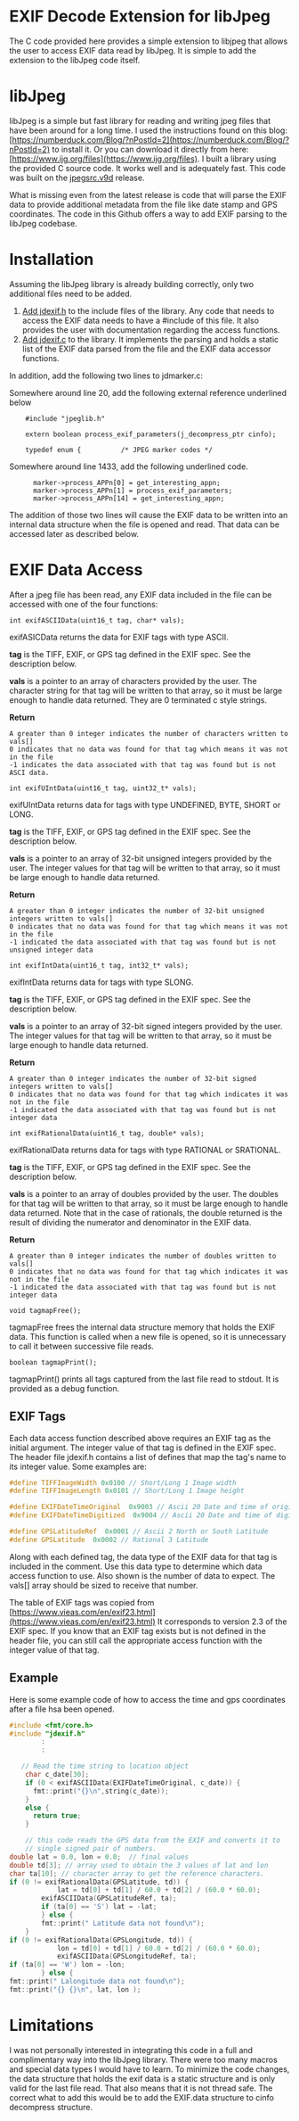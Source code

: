 # EXIF Decode Extension for libJpeg

The C code provided here provides a simple extension to libjpeg that allows the user to access EXIF data read by libJpeg.  It is simple to add the extension to the libJpeg code itself.


# libJpeg

libJpeg is a simple but fast library for reading and writing jpeg files that have been around for a long time.  I used the instructions found on this blog: [https://numberduck.com/Blog/?nPostId=2](https://numberduck.com/Blog/?nPostId=2) to install it. Or you can download it directly from here: [https://www.ijg.org/files](https://www.ijg.org/files).  I built a library using the provided C source code.  It works well and is adequately fast.  This code was built on the [jpegsrc.v9d](http://www.ijg.org/files/jpegsrc.v9d.tar.gz) release.

What is missing even from the latest release is code that will parse the EXIF data to provide additional metadata from the file like date stamp and GPS coordinates.  The code in this Github offers a way to add EXIF parsing to the libJpeg codebase.


# Installation

Assuming the libJpeg library is already building correctly, only two additional files need to be added.



1. <span style="text-decoration:underline;">Add jdexif.h</span> to the include files of the library.  Any code that needs to access the EXIF data needs to have a #include of this file.  It also provides the user with documentation regarding the access functions.
2. <span style="text-decoration:underline;">Add jdexif.c</span> to the library.  It implements the parsing and holds a static list of the EXIF data parsed from the file and the EXIF data accessor functions.

In addition, add the following two lines to jdmarker.c:

Somewhere around line 20, add the following external reference underlined below


```
    #include "jpeglib.h"

    extern boolean process_exif_parameters(j_decompress_ptr cinfo);

    typedef enum {			/* JPEG marker codes */
```


Somewhere around line 1433, add the following underlined code.


```
      marker->process_APPn[0] = get_interesting_appn;
      marker->process_APPn[1] = process_exif_parameters;
      marker->process_APPn[14] = get_interesting_appn;
```


The addition of those two lines will cause the EXIF data to be written into an internal data structure when the file is opened and read.  That data can be accessed later as described below.


# EXIF Data Access

After a jpeg file has been read, any EXIF data included in the file can be accessed with one of the four functions:


```
int exifASCIIData(uint16_t tag, char* vals);
```


exifASICData returns the data for EXIF tags with type ASCII.  

**tag** is the TIFF, EXIF, or GPS tag defined in the EXIF spec.  See the description below.

**vals** is a pointer to an array of characters provided by the user.  The character string for that tag will be written to that array, so it must be large enough to handle data returned.  They are 0 terminated c style strings. 

**Return**

    A greater than 0 integer indicates the number of characters written to vals[]
    0 indicates that no data was found for that tag which means it was not in the file
    -1 indicates the data associated with that tag was found but is not ASCI data.


```
int exifUIntData(uint16_t tag, uint32_t* vals);
```
 exifUIntData returns data for tags with type UNDEFINED, BYTE, SHORT or LONG.

**tag** is the TIFF, EXIF, or GPS tag defined in the EXIF spec.  See the description below.

**vals** is a pointer to an array of 32-bit unsigned integers provided by the user.  The integer values for that tag will be written to that array, so it must be large enough to handle data returned. 

**Return**

    A greater than 0 integer indicates the number of 32-bit unsigned integers written to vals[]
    0 indicates that no data was found for that tag which means it was not in the file
    -1 indicated the data associated with that tag was found but is not unsigned integer data


```
int exifIntData(uint16_t tag, int32_t* vals);
```
 exifIntData returns data for tags with type SLONG.

**tag** is the TIFF, EXIF, or GPS tag defined in the EXIF spec.  See the description below.

**vals** is a pointer to an array of 32-bit signed integers provided by the user.  The integer values for that tag will be written to that array, so it must be large enough to handle data returned. 

**Return**

    A greater than 0 integer indicates the number of 32-bit signed integers written to vals[]
    0 indicates that no data was found for that tag which indicates it was not in the file
    -1 indicated the data associated with that tag was found but is not integer data


```
int exifRationalData(uint16_t tag, double* vals);
```


 exifRationalData returns data for tags with type RATIONAL or SRATIONAL.

**tag** is the TIFF, EXIF, or GPS tag defined in the EXIF spec.  See the description below.

**vals** is a pointer to an array of doubles provided by the user.  The doubles for that tag will be written to that array, so it must be large enough to handle data returned.  Note that in the case of rationals, the double returned is the result of dividing the numerator and denominator in the EXIF data.

**Return**

    A greater than 0 integer indicates the number of doubles written to vals[]
    0 indicates that no data was found for that tag which indicates it was not in the file
    -1 indicated the data associated with that tag was found but is not integer data


```
void tagmapFree(); 
```
tagmapFree frees the internal data structure memory that holds the EXIF data.  This function is called when a new file is opened, so it is unnecessary to call it between successive file reads.


```
boolean tagmapPrint();
```


tagmapPrint() prints all tags captured from the last file read to stdout.  It is provided as a debug function.


## EXIF Tags

Each data access function described above requires an EXIF tag as the initial argument.  The integer value of that tag is defined in the EXIF spec.   The header file jdexif.h contains a list of defines that map the tag's name to its integer value.  Some examples are:


```cpp
#define TIFFImageWidth 0x0100 // Short/Long 1 Image width
#define TIFFImageLength 0x0101 // Short/Long 1 Image height

#define EXIFDateTimeOriginal  0x9003 // Ascii 20 Date and time of original data generation
#define EXIFDateTimeDigitized  0x9004 // Ascii 20 Date and time of digital data generation

#define GPSLatitudeRef  0x0001 // Ascii 2 North or South Latitude
#define GPSLatitude  0x0002 // Rational 3 Latitude

```


Along with each defined tag, the data type of the EXIF data for that tag is included in the comment. Use this data type to determine which data access function to use. Also shown is the number of data to expect. The vals[] array should be sized to receive that number.

The table of EXIF tags was copied from [https://www.vieas.com/en/exif23.html](https://www.vieas.com/en/exif23.html) It corresponds to version 2.3 of the EXIF spec.  If you know that an EXIF tag exists but is not defined in the header file, you can still call the appropriate access function with the integer value of that tag.


## Example

Here is some example code of how to access the time and gps coordinates after a file hsa been opened.


```cpp
#include <fmt/core.h>
#include "jdexif.h"
		:
		:

   // Read the time string to location object
    char c_date[30];
    if (0 < exifASCIIData(EXIFDateTimeOriginal, c_date)) {
      fmt::print("{}\n",string(c_date));
    }
    else {
      return true;
    }

	// this code reads the GPS data from the EXIF and converts it to
	// single signed pair of numbers.
double lat = 0.0, lon = 0.0;  // final values
double td[3]; // array used to obtain the 3 values of lat and lon
char ta[10]; // character array to get the reference characters.
if (0 != exifRationalData(GPSLatitude, td)) {
     		lat = td[0] + td[1] / 60.0 + td[2] / (60.0 * 60.0);
      	exifASCIIData(GPSLatitudeRef, ta);
      	if (ta[0] == 'S') lat = -lat;
    	} else {
		fmt::print(" Latitude data not found\n");
	}
if (0 != exifRationalData(GPSLongitude, td)) {
    		lon = td[0] + td[1] / 60.0 + td[2] / (60.0 * 60.0);
    		exifASCIIData(GPSLongitudeRef, ta);
if (ta[0] == 'W') lon = -lon;
    	} else {
fmt::print(" Lalongitude data not found\n");
fmt::print("{} {}\n", lat, lon );


```



# Limitations

I was not personally interested in integrating this code in a full and complimentary way into the libJpeg library.  There were too many macros and special data types I would have to learn.  To minimize the code changes, the data structure that holds the exif data is a static structure and is only valid for the last file read.  That also means that it is not thread safe.  The correct what to add this would be to add the EXIF.data structure to cinfo decompress structure.
